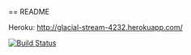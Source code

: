 == README

Heroku: http://glacial-stream-4232.herokuapp.com/

[![Build Status](https://travis-ci.org/ttmv/wadror-public.png)](https://travis-ci.org/ttmv/wadror-public)
